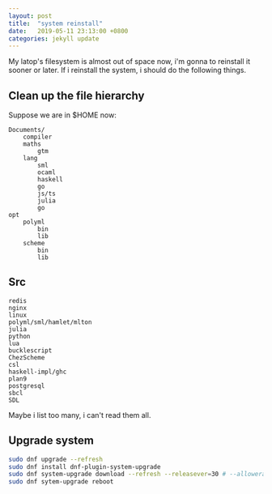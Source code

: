 ```yaml
---
layout: post
title:  "system reinstall"
date:   2019-05-11 23:13:00 +0800
categories: jekyll update
---
```


My latop's filesystem is almost out of space now, i'm gonna to reinstall it
sooner or later.
If i reinstall the system, i should do the following things.

## Clean up the file hierarchy

Suppose we are in $HOME now:

```
Documents/
	compiler
	maths
		gtm
	lang
		sml
		ocaml
		haskell
		go
		js/ts
		julia
		go
opt
	polyml
		bin
		lib
	scheme
		bin
		lib
```

## Src

```
redis
nginx
linux
polyml/sml/hamlet/mlton
julia
python
lua
bucklescript
ChezScheme
csl
haskell-impl/ghc
plan9
postgresql
sbcl
SDL
```

Maybe i list too many, i can't read them all.

## Upgrade system

```sh
sudo dnf upgrade --refresh
sudo dnf install dnf-plugin-system-upgrade
sudo dnf system-upgrade download --refresh --releasever=30 # --allowerasing
sudo dnf sytem-upgrade reboot
```
